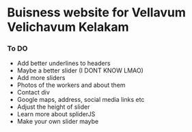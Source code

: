 # Buisness website for Vellavum Velichavum Kelakam

### To DO
* Add better underlines to headers
* Maybe a better slider (I DONT KNOW LMAO)
* Add more sliders
* Photos of the workers and about them
* Contact div
* Google maps, address, social media links etc
* Adjust the height of slider
* Learn more about spliderJS
* Make your own slider maybe
